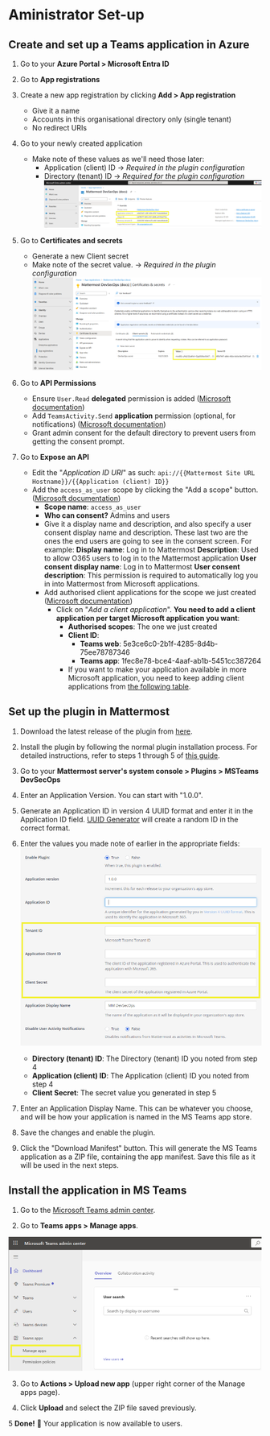 # Aministrator Set-up

## Create and set up a Teams application in Azure

1. Go to your **Azure Portal > Microsoft Entra ID**

2. Go to **App registrations**

3. Create a new app registration by clicking **Add > App registration**
    - Give it a name
    - Accounts in this organisational directory only (single tenant)
    - No redirect URIs

4. Go to your newly created application
    - Make note of these values as we'll need those later:
        - Application (client) ID → _Required in the plugin configuration_
        - Directory (tenant) ID → _Required for the plugin configuration_
        ![System Console Configuration](./remember-tenant-client.png)    

5. Go to **Certificates and secrets**
    - Generate a new Client secret
    - Make note of the secret value. → _Required in the plugin configuration_
    ![System Console Configuration](./remember-client-secret.png)    

6. Go to **API Permissions**
    - Ensure `User.Read` **delegated** permission is added ([Microsoft documentation](https://learn.microsoft.com/en-us/microsoftteams/platform/tabs/how-to/authentication/tab-sso-register-aad#enable-sso-in-microsoft-entra-id))
    - Add `TeamsActivity.Send` **application** permission (optional, for notifications) ([Microsoft documentation](https://learn.microsoft.com/en-us/graph/teams-send-activityfeednotifications?tabs=desktop%2Chttp))
    - Grant admin consent for the default directory to prevent users from getting the consent prompt.

7. Go to **Expose an API**
    - Edit the "_Application ID URI_" as such: `api://{{Mattermost Site URL Hostname}}/{{Application (client) ID}}`
    - Add the `access_as_user` scope by clicking the "Add a scope" button. ([Microsoft documentation](https://learn.microsoft.com/en-us/microsoftteams/platform/tabs/how-to/authentication/tab-sso-register-aad#to-configure-api-scope))
        - **Scope name**: `access_as_user`
        - **Who can consent?** Admins and users
        - Give it a display name and description, and also specify a user consent display name and description. These last two are the ones the end users are going to see in the consent screen. For example:
            **Display name**: Log in to Mattermost
            **Description**: Used to allow O365 users to log in to the Mattermost application 
            **User consent display name**: Log in to Mattermost
            **User consent description**: This permission is required to automatically log you in into Mattermost from Microsoft applications.
        - Add authorised client applications for the scope we just created ([Microsoft documentation](https://learn.microsoft.com/en-us/microsoftteams/platform/tabs/how-to/authentication/tab-sso-register-aad#to-configure-authorized-client-application))
            - Click on "_Add a client application_". **You need to add a client application per target Microsoft application you want**:
                - **Authorised scopes**: The one we just created
                - **Client ID**:
                    - **Teams web**: 5e3ce6c0-2b1f-4285-8d4b-75ee78787346
                    - **Teams app**: 1fec8e78-bce4-4aaf-ab1b-5451cc387264
                - If you want to make your application available in more Microsoft application, you need to keep adding client applications from [the following table](https://learn.microsoft.com/en-us/microsoftteams/platform/tabs/how-to/authentication/tab-sso-register-aad#to-configure-authorized-client-application:~:text=Select%20one%20of%20the%20following%20client%20IDs%3A).

## Set up the plugin in Mattermost

1. Download the latest release of the plugin from [here](https://github.com/mattermost/mattermost-plugin-msteams-devsecops/releases).

2. Install the plugin by following the normal plugin installation process. For detailed instructions, refer to steps 1 through 5 of [this guide](./install_plugin.md).

3. Go to your **Mattermost server's system console > Plugins > MSTeams DevSecOps**

4. Enter an Application Version. You can start with "1.0.0".

5. Generate an Application ID in version 4 UUID format and enter it in the Application ID field. [UUID Generator](https://www.uuidgenerator.net/) will create a random ID in the correct format.

6. Enter the values you made note of earlier in the appropriate fields:
    ![System Console Configuration](./tenant-client-secret-sysconsole.png)

    - **Directory (tenant) ID**: The Directory (tenant) ID you noted from step 4
    - **Application (client) ID**: The Application (client) ID you noted from step 4
    - **Client Secret**: The secret value you generated in step 5

7. Enter an Application Display Name. This can be whatever you choose, and will be how your application is named in the MS Teams app store.

6. Save the changes and enable the plugin.

7. Click the "Download Manifest" button. This will generate the MS Teams application as a ZIP file, containing the app manifest. Save this file as it will be used in the next steps.

## Install the application in MS Teams

1. Go to the [Microsoft Teams admin center](https://admin.teams.microsoft.com/dashboard).

2. Go to **Teams apps > Manage apps**.

![System Console Configuration](./select-manage-apps.png)

3. Go to **Actions > Upload new app** (upper right corner of the Manage apps page).

4. Click **Upload** and select the ZIP file saved previously.

5 **Done!** 🎉 Your application is now available to users.